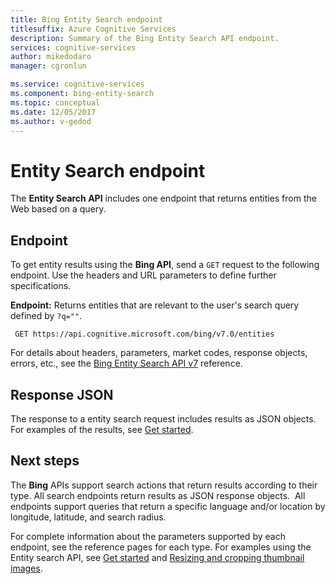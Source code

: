 ```yaml
---
title: Bing Entity Search endpoint
titlesuffix: Azure Cognitive Services
description: Summary of the Bing Entity Search API endpoint.
services: cognitive-services
author: mikedodaro
manager: cgronlun

ms.service: cognitive-services
ms.component: bing-entity-search
ms.topic: conceptual
ms.date: 12/05/2017
ms.author: v-gedod
---
```


# Entity Search endpoint
The **Entity Search API**  includes one endpoint that returns entities from the Web based on a query.

## Endpoint
To get entity results using the **Bing API**, send a `GET` request to the following endpoint. Use the headers and URL parameters to define further specifications.

**Endpoint:** Returns entities that are relevant to the user's search query defined by `?q=""`.
```
 GET https://api.cognitive.microsoft.com/bing/v7.0/entities
```

For details about headers, parameters, market codes, response objects, errors, etc., see the [Bing Entity Search API v7](https://docs.microsoft.com/rest/api/cognitiveservices/bing-entities-api-v7-reference) reference.

## Response JSON
The response to a entity search request includes results as JSON objects. For examples of the results, see [Get started](https://docs.microsoft.com/azure/cognitive-services/bing-entities-search/quick-start).

## Next steps
The **Bing** APIs support search actions that return results according to their type. All search endpoints return results as JSON response objects.  All endpoints support queries that return a specific language and/or location by longitude, latitude, and search radius.

For complete information about the parameters supported by each endpoint, see the reference pages for each type.
For examples using the Entity search API, see [Get started](https://docs.microsoft.com/azure/cognitive-services/bing-entities-search/quick-start) and [Resizing and cropping thumbnail images](https://docs.microsoft.com/azure/cognitive-services/bing-entities-search/resize-and-crop-thumbnails).